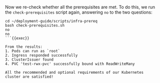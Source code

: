 Now we re-check whether all the prerequisites are met. To do this, we run the `check-prerequisites` script again, answering `no` to the two questions:
```
cd ~/deployment-guide/scripts/infra-prereq
bash check-prerequisites.sh
no
no
```{{exec}}

From the results:
1. Pods can run as `root`
2. Ingress responded successfully
3. ClusterIssuer found
4. PVC 'test-rwx-pvc' successfully bound with ReadWriteMany

All the recommended and optional requirements of our Kubernetes cluster are satisfied!

